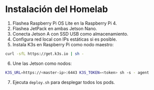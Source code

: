 # Instalación del Homelab

1. Flashea Raspberry Pi OS Lite en la Raspberry Pi 4.
2. Flashea JetPack en ambas Jetson Nano.
3. Conecta Jetson A con SSD USB como almacenamiento.
4. Configura red local con IPs estáticas si es posible.
5. Instala K3s en Raspberry Pi como nodo maestro:
```bash
curl -sfL https://get.k3s.io | sh -
```
6. Une las Jetson como nodos:
```bash
K3S_URL=https://<master-ip>:6443 K3S_TOKEN=<token> sh -s - agent
```
7. Ejecuta `deploy.sh` para desplegar todos los pods.

